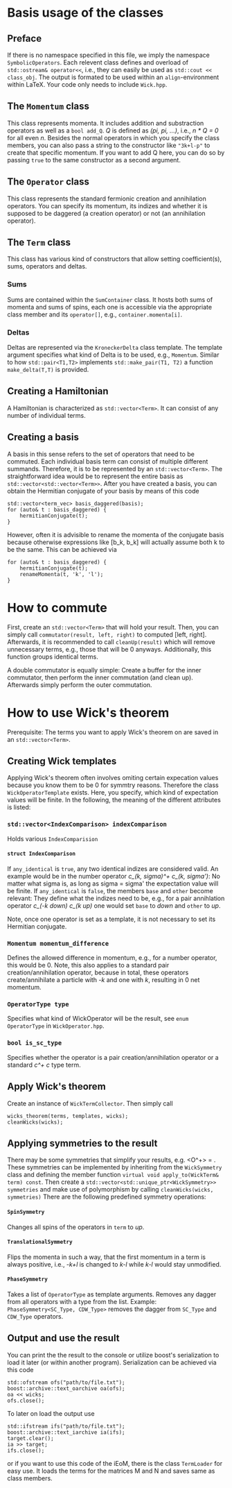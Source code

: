 # Basis usage of the classes

## Preface

If there is no namespace specified in this file, we imply the namespace ```SymbolicOperators```.
Each relevent class defines and overload of ```std::ostream& operator<<```, i.e., they can easily be used as ```std::cout << class_obj```.
The output is formated to be used within an ```align```-environment within LaTeX.
Your code only needs to include ```Wick.hpp```.

## The ```Momentum``` class
This class represents momenta. It includes addition and substraction operators as well as a ```bool add_Q```. _Q_ is defined as _(pi, pi, ...)_, i.e., _n * Q = 0_ for all even _n_.
Besides the normal operators in which you specify the class members, you can also pass a string to the constructor like ```"3k+l-p"``` to create that specific momentum. If you want to add Q here, you can do so by passing ```true``` to the same constructor as a second argument.

## The ```Operator``` class
This class represents the standard fermionic creation and annihilation operators. You can specify its momentum, its indizes and whether it is supposed to be daggered (a creation operator) or not (an annihilation operator).

## The ```Term``` class
This class has various kind of constructors that allow setting coefficient(s), sums, operators and deltas.

### Sums
Sums are contained within the ```SumContainer``` class. It hosts both sums of momenta and sums of spins, each one is accessible via the appropriate class member and its ```operator[]```, e.g., ```container.momenta[i]```.

### Deltas
Deltas are represented via the ```KroneckerDelta``` class template.
The template argument specifies what kind of Delta is to be used, e.g., ```Momentum```.
Similar to how ```std::pair<T1,T2>``` implements ```std::make_pair(T1, T2)``` a function ```make_delta(T,T)``` is provided.

## Creating a Hamiltonian

A Hamiltonian is characterized as ```std::vector<Term>```.
It can consist of any number of individual terms.

## Creating a basis
A basis in this sense refers to the set of operators that need to be commuted.
Each individual basis term can consist of multiple different summands.
Therefore, it is to be represented by an ```std::vector<Term>```. The straightforward idea would be to represent the entire basis as ```std::vector<std::vector<Term>>```.
After you have created a basis, you can obtain the Hermitian conjugate of your basis by means of this code

```
std::vector<term_vec> basis_daggered(basis);
for (auto& t : basis_daggered) {
    hermitianConjugate(t);
}
```

However, often it is advisible to rename the momenta of the conjugate basis because otherwise expressions like [b_k, b_k] will actually assume both k to be the same.
This can be achieved via

```
for (auto& t : basis_daggered) {
	hermitianConjugate(t);
	renameMomenta(t, 'k', 'l');
}
```

# How to commute

First, create an ```std::vector<Term>``` that will hold your result.
Then, you can simply call ```commutator(result, left, right)``` to computed [left, right]. Afterwards, it is recommended to call ```cleanUp(result)``` which will remove unnecessary terms, e.g., those that will be 0 anyways.
Additionally, this function groups identical terms.

A double commutator is equally simple:
Create a buffer for the inner commutator, then perform the inner commutation (and clean up). Afterwards simply perform the outer commutation.


# How to use Wick's theorem

Prerequisite: The terms you want to apply Wick's theorem on are saved in an ```std::vector<Term>```.

## Creating Wick templates

Applying Wick's theorem often involves omiting certain expecation values because you know them to be 0 for symmtry reasons. Therefore the class ```WickOperatorTemplate``` exists. Here, you specify, which kind of expectation values will be finite.
In the following, the meaning of the different attributes is listed:

### ```std::vector<IndexComparison> indexComparison```
Holds various ```IndexComparision```

#### ```struct IndexComparison``` 
If ```any_identical``` is ```true```, any two identical indizes are considered valid. An example would be in the number operator *c_(k, sigma)^+ c_(k, sigma')*: No matter what sigma is, as long as sigma = sigma' the expectation value will be finite.
If ```any_identical``` is ```false```, the members ```base``` and ```other``` become relevant: They define what the indizes need to be, e.g., for a pair annihlation operator *c_(-k down) c_(k up)* one would set ```base``` to _down_ and ```other``` to _up_.

Note, once one operator is set as a template, it is not necessary to set its Hermitian conjugate.

### ```Momentum momentum_difference```
Defines the allowed difference in momentum, e.g., for a number operator, this would be 0.
Note, this also applies to a standard pair creation/annihilation operator, because in total, these operators create/annihilate a particle with *-k* and one with *k*, resulting in 0 net momentum.

### ```OperatorType type```
Specifies what kind of WickOperator will be the result, see ```enum OperatorType``` in ```WickOperator.hpp```.

### ```bool is_sc_type```
Specifies whether the operator is a pair creation/annihilation operator or a standard *c^+ c* type term.


## Apply Wick's theorem
Create an instance of ```WickTermCollector```. Then simply call 

```
wicks_theorem(terms, templates, wicks);
cleanWicks(wicks);
```

## Applying symmetries to the result
There may be some symmetries that simplify your results, e.g. <O^+> = <O>.
These symmetries can be implemented by inheriting from the  ```WickSymmetry``` class and defining the member function ```virtual void apply_to(WickTerm& term) const```.
Then create a ```std::vector<std::unique_ptr<WickSymmetry>> symmetries``` and make use of polymorphism by calling ```cleanWicks(wicks, symmetries)```
There are the following predefined symmetry operations:

#### ```SpinSymmetry```
Changes all spins of the operators in ```term``` to _up_.

#### ```TranslationalSymmetry```
Flips the momenta in such a way, that the first momentum in a term is always positive, i.e., _-k+l_ is changed to _k-l_ while _k-l_ would stay unmodified.

#### ```PhaseSymmetry```
Takes a list of ```OperatorType``` as template arguments.
Removes any dagger from all operators with a type from the list.
Example:
```PhaseSymmetry<SC_Type, CDW_Type>``` removes the dagger from ```SC_Type``` and ```CDW_Type``` operators.

## Output and use the result

You can print the the result to the console or utilize boost's serialization to load it later (or within another program).
Serialization can be achieved via this code

```
std::ofstream ofs("path/to/file.txt");
boost::archive::text_oarchive oa(ofs);
oa << wicks;
ofs.close();
```

To later on load the output use

```
std::ifstream ifs("path/to/file.txt");
boost::archive::text_iarchive ia(ifs);
target.clear();
ia >> target;
ifs.close();
```

or if you want to use this code of the iEoM, there is the class ```TermLoader``` for easy use.
It loads the terms for the matrices M and N and saves same as class members.
